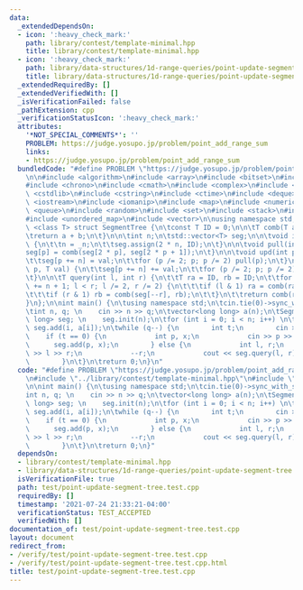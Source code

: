 ```yaml
---
data:
  _extendedDependsOn:
  - icon: ':heavy_check_mark:'
    path: library/contest/template-minimal.hpp
    title: library/contest/template-minimal.hpp
  - icon: ':heavy_check_mark:'
    path: library/data-structures/1d-range-queries/point-update-segment-tree.hpp
    title: library/data-structures/1d-range-queries/point-update-segment-tree.hpp
  _extendedRequiredBy: []
  _extendedVerifiedWith: []
  _isVerificationFailed: false
  _pathExtension: cpp
  _verificationStatusIcon: ':heavy_check_mark:'
  attributes:
    '*NOT_SPECIAL_COMMENTS*': ''
    PROBLEM: https://judge.yosupo.jp/problem/point_add_range_sum
    links:
    - https://judge.yosupo.jp/problem/point_add_range_sum
  bundledCode: "#define PROBLEM \"https://judge.yosupo.jp/problem/point_add_range_sum\"\
    \n\n#include <algorithm>\n#include <array>\n#include <bitset>\n#include <cassert>\n\
    #include <chrono>\n#include <cmath>\n#include <complex>\n#include <cstdio>\n#include\
    \ <cstdlib>\n#include <cstring>\n#include <ctime>\n#include <deque>\n#include\
    \ <iostream>\n#include <iomanip>\n#include <map>\n#include <numeric>\n#include\
    \ <queue>\n#include <random>\n#include <set>\n#include <stack>\n#include <string>\n\
    #include <unordered_map>\n#include <vector>\n\nusing namespace std;\n\ntemplate\
    \ <class T> struct SegmentTree {\n\tconst T ID = 0;\n\n\tT comb(T a, T b) {\n\t\
    \treturn a + b;\n\t}\n\n\tint n;\n\tstd::vector<T> seg;\n\n\tvoid init(int _n)\
    \ {\n\t\tn = _n;\n\t\tseg.assign(2 * n, ID);\n\t}\n\n\tvoid pull(int p) {\n\t\t\
    seg[p] = comb(seg[2 * p], seg[2 * p + 1]);\n\t}\n\n\tvoid upd(int p, T val) {\n\
    \t\tseg[p += n] = val;\n\t\tfor (p /= 2; p; p /= 2) pull(p);\n\t}\n\n\tvoid add(int\
    \ p, T val) {\n\t\tseg[p += n] += val;\n\t\tfor (p /= 2; p; p /= 2) pull(p);\n\
    \t}\n\n\tT query(int l, int r) {\n\t\tT ra = ID, rb = ID;\n\t\tfor (l += n, r\
    \ += n + 1; l < r; l /= 2, r /= 2) {\n\t\t\tif (l & 1) ra = comb(ra, seg[l++]);\n\
    \t\t\tif (r & 1) rb = comb(seg[--r], rb);\n\t\t}\n\t\treturn comb(ra, rb);\n\t\
    }\n};\n\nint main() {\n\tusing namespace std;\n\tcin.tie(0)->sync_with_stdio(0);\n\
    \tint n, q; \n    cin >> n >> q;\n\tvector<long long> a(n);\n\tSegmentTree<long\
    \ long> seg; \n    seg.init(n);\n\tfor (int i = 0; i < n; i++) \n\t\tcin >> a[i],\
    \ seg.add(i, a[i]);\n\twhile (q--) {\n        int t;\n        cin >> t;\n    \
    \    if (t == 0) {\n            int p, x;\n            cin >> p >> x;\n      \
    \      seg.add(p, x);\n        } else {\n            int l, r;\n            cin\
    \ >> l >> r;\n            --r;\n            cout << seg.query(l, r) << '\\n';\n\
    \        }\n\t}\n\treturn 0;\n}\n"
  code: "#define PROBLEM \"https://judge.yosupo.jp/problem/point_add_range_sum\"\n\
    \n#include \"../library/contest/template-minimal.hpp\"\n#include \"../library/data-structures/1d-range-queries/point-update-segment-tree.hpp\"\
    \n\nint main() {\n\tusing namespace std;\n\tcin.tie(0)->sync_with_stdio(0);\n\t\
    int n, q; \n    cin >> n >> q;\n\tvector<long long> a(n);\n\tSegmentTree<long\
    \ long> seg; \n    seg.init(n);\n\tfor (int i = 0; i < n; i++) \n\t\tcin >> a[i],\
    \ seg.add(i, a[i]);\n\twhile (q--) {\n        int t;\n        cin >> t;\n    \
    \    if (t == 0) {\n            int p, x;\n            cin >> p >> x;\n      \
    \      seg.add(p, x);\n        } else {\n            int l, r;\n            cin\
    \ >> l >> r;\n            --r;\n            cout << seg.query(l, r) << '\\n';\n\
    \        }\n\t}\n\treturn 0;\n}"
  dependsOn:
  - library/contest/template-minimal.hpp
  - library/data-structures/1d-range-queries/point-update-segment-tree.hpp
  isVerificationFile: true
  path: test/point-update-segment-tree.test.cpp
  requiredBy: []
  timestamp: '2021-07-24 21:33:21-04:00'
  verificationStatus: TEST_ACCEPTED
  verifiedWith: []
documentation_of: test/point-update-segment-tree.test.cpp
layout: document
redirect_from:
- /verify/test/point-update-segment-tree.test.cpp
- /verify/test/point-update-segment-tree.test.cpp.html
title: test/point-update-segment-tree.test.cpp
---
```

